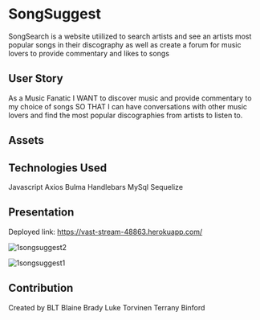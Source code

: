 # SongSuggest
SongSearch is a website utiilized to search artists and see an artists most popular songs in their discography as well as create a forum for music lovers to provide commentary and likes to songs
## User Story
As a Music Fanatic
I WANT to discover music and provide commentary to my choice of songs 
SO THAT I can have conversations with other music lovers and find the most popular discographies from artists to listen to. 
## Assets 

## Technologies Used
Javascript
Axios
Bulma
Handlebars
MySql
Sequelize


## Presentation 

Deployed link: https://vast-stream-48863.herokuapp.com/ 

![1songsuggest2](https://user-images.githubusercontent.com/104324965/185283894-4d4e3132-b97a-40e1-b128-fe13c242a62c.jpg)

![1songsuggest1](https://user-images.githubusercontent.com/104324965/185283985-5e1eb8b6-1b02-4b05-af9b-6ff8244195f5.jpg)




## Contribution
Created by BLT
Blaine Brady
Luke Torvinen
Terrany Binford 
